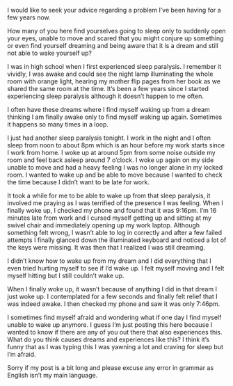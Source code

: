 I would like to seek your advice regarding a problem I’ve been having for a few years now.

How many of you here find yourselves going to sleep only to suddenly open your eyes, unable to move and scared that you might conjure up something or even find yourself dreaming and being aware that it is a dream and still not able to wake yourself up?

I was in high school when I first experienced sleep paralysis. I remember it vividly, I was awake and could see the night lamp illuminating the whole room with orange light, hearing my mother flip pages from her book as we shared the same room at the time. It’s been a few years since I started experiencing sleep paralysis although it doesn’t happen to me often. 

I often have these dreams where I find myself waking up from a dream thinking I am finally awake only to find myself waking up again. Sometimes it happens so many times in a loop.

I just had another sleep paralysis tonight. I work in the night and I often sleep from noon to about 8pm which is an hour before my work starts since I work from home. I woke up at around 5pm from some noise outside my room and feel back asleep around 7 o’clock. I woke up again on my side unable to move and had a heavy feeling I was no longer alone in my locked room. I wanted to wake up and be able to move because I wanted to check the time because I didn’t want to be late for work. 

It took a while for me to be able to wake up from that sleep paralysis, it involved me praying as I was terrified of the presence I was feeling. When I finally woke up, I checked my phone and found that it was 9:16pm. I’m 16 minutes late from work and I cursed myself getting up and sitting at my swivel chair and immediately opening up my work laptop. Although something felt wrong, I wasn’t able to log in correctly and after a few failed attempts I finally glanced down the illuminated keyboard and noticed a lot of the keys were missing. It was then that I realized I was still dreaming. 

I didn’t know how to wake up from my dream and I did everything that I even tried hurting myself to see if I’d wake up. I felt myself moving and I felt myself hitting but I still couldn’t wake up. 

When I finally woke up, it wasn’t because of anything I did in that dream I just woke up. I contemplated for a few seconds and finally felt relief that I was indeed awake. I then checked my phone and saw it was only 7:46pm. 

I sometimes find myself afraid and wondering what if one day I find myself unable to wake up anymore. I guess I’m just posting this here because I wanted to know if  there are any of you out there that also experiences this. What do you think causes dreams and experiences like this? I think it’s funny that as I was typing this I was yawning a lot and craving for sleep but I’m afraid.

Sorry if my post is a bit long and please excuse any error in grammar as English isn’t my main language.
